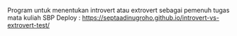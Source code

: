 Program untuk menentukan introvert atau extrovert
sebagai pemenuh tugas mata kuliah SBP
Deploy : https://septaadinugroho.github.io/introvert-vs-extrovert-test/
